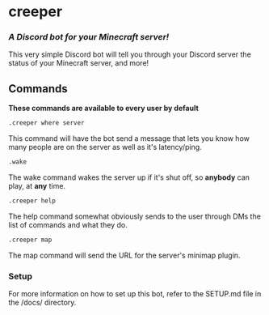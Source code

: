 # creeper
### _A Discord bot for your Minecraft server!_

This very simple Discord bot will tell you through your Discord server the status of your Minecraft server, and more! 

## Commands 
__These commands are available to every user by default__
```bash
.creeper where server
```
This command will have the bot send a message that lets you know how many people are on the server as well as it's latency/ping.
```bash
.wake
```
The wake command wakes the server up if it's shut off, so __anybody__ can play, at __any__ time. 

```bash
.creeper help
```
The help command somewhat obviously sends to the user through DMs the list of commands and what they do. 

```bash
.creeper map
```
The map command will send the URL for the server's minimap plugin. 

### Setup
For more information on how to set up this bot, refer to the SETUP.md file in the /docs/ directory. 
